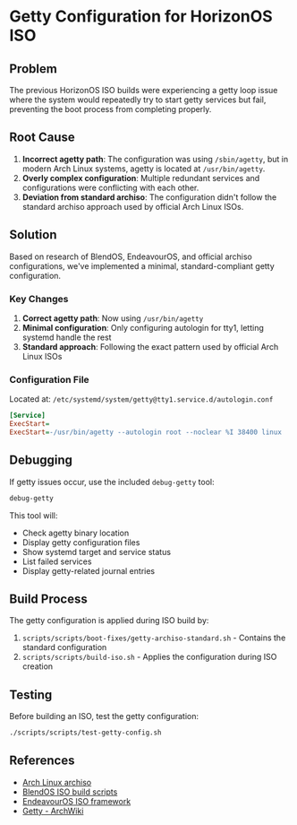 # Getty Configuration for HorizonOS ISO

## Problem
The previous HorizonOS ISO builds were experiencing a getty loop issue where the system would repeatedly try to start getty services but fail, preventing the boot process from completing properly.

## Root Cause
1. **Incorrect agetty path**: The configuration was using `/sbin/agetty`, but in modern Arch Linux systems, agetty is located at `/usr/bin/agetty`.
2. **Overly complex configuration**: Multiple redundant services and configurations were conflicting with each other.
3. **Deviation from standard archiso**: The configuration didn't follow the standard archiso approach used by official Arch Linux ISOs.

## Solution
Based on research of BlendOS, EndeavourOS, and official archiso configurations, we've implemented a minimal, standard-compliant getty configuration.

### Key Changes
1. **Correct agetty path**: Now using `/usr/bin/agetty`
2. **Minimal configuration**: Only configuring autologin for tty1, letting systemd handle the rest
3. **Standard approach**: Following the exact pattern used by official Arch Linux ISOs

### Configuration File
Located at: `/etc/systemd/system/getty@tty1.service.d/autologin.conf`

```ini
[Service]
ExecStart=
ExecStart=-/usr/bin/agetty --autologin root --noclear %I 38400 linux
```

## Debugging
If getty issues occur, use the included `debug-getty` tool:
```bash
debug-getty
```

This tool will:
- Check agetty binary location
- Display getty configuration files
- Show systemd target and service status
- List failed services
- Display getty-related journal entries

## Build Process
The getty configuration is applied during ISO build by:
1. `scripts/scripts/boot-fixes/getty-archiso-standard.sh` - Contains the standard configuration
2. `scripts/scripts/build-iso.sh` - Applies the configuration during ISO creation

## Testing
Before building an ISO, test the getty configuration:
```bash
./scripts/scripts/test-getty-config.sh
```

## References
- [Arch Linux archiso](https://gitlab.archlinux.org/archlinux/archiso)
- [BlendOS ISO build scripts](https://github.com/blend-os/blendiso)
- [EndeavourOS ISO framework](https://github.com/endeavouros-team/EndeavourOS-ISO)
- [Getty - ArchWiki](https://wiki.archlinux.org/title/Getty)